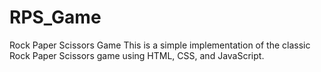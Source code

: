# RPS_Game
Rock Paper Scissors Game
This is a simple implementation of the classic Rock Paper Scissors game using HTML, CSS, and JavaScript.
